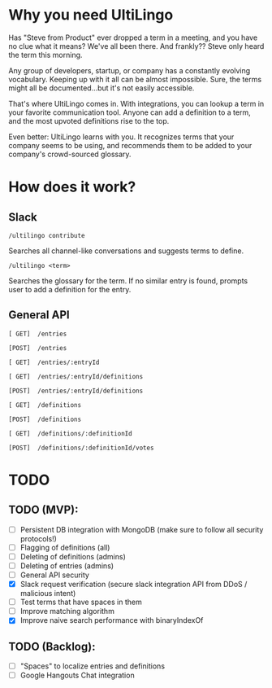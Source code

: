 # Why you need UltiLingo
Has "Steve from Product" ever dropped a term in a meeting, and you have no clue what it means? We've all been there. And frankly?? Steve only heard the term this morning.

Any group of developers, startup, or company has a constantly evolving vocabulary. Keeping up with it all can be almost impossible. Sure, the terms might all be documented...but it's not easily accessible.

That's where UltiLingo comes in. With integrations, you can lookup a term in your favorite communication tool. Anyone can add a definition to a term, and the most upvoted definitions rise to the top.

Even better: UltiLingo learns with you. It recognizes terms that your company seems to be using, and recommends them to be added to your company's crowd-sourced glossary.

# How does it work?

## Slack
`/ultilingo contribute`

Searches all channel-like conversations and suggests terms to define.

`/ultilingo <term>`

Searches the glossary for the term. If no similar entry is found, prompts user to add a definition for the entry.

## General API
`[ GET]  /entries`

`[POST]  /entries`

`[ GET]  /entries/:entryId`

`[ GET]  /entries/:entryId/definitions`

`[POST]  /entries/:entryId/definitions`

`[ GET]  /definitions`

`[POST]  /definitions`

`[ GET]  /definitions/:definitionId`

`[POST]  /definitions/:definitionId/votes`

# TODO

## TODO (MVP):
- [ ] Persistent DB integration with MongoDB (make sure to follow all security protocols!)
- [ ] Flagging of definitions (all)
- [ ] Deleting of definitions (admins)
- [ ] Deleting of entries (admins)
- [ ] General API security
- [x] Slack request verification (secure slack integration API from DDoS / malicious intent)
- [ ] Test terms that have spaces in them
- [ ] Improve matching algorithm
- [x] Improve naive search performance with binaryIndexOf

## TODO (Backlog):
- [ ] "Spaces" to localize entries and definitions
- [ ] Google Hangouts Chat integration 
